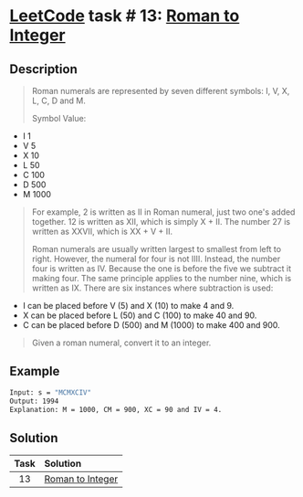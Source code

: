 # [LeetCode][leetcode] task # 13: [Roman to Integer][task]

Description
-----------

> Roman numerals are represented by seven different symbols: I, V, X, L, C, D and M.
>
> Symbol Value:
* I          1
* V          5
* X         10
* L         50
* C        100
* D        500
* M       1000
>
> For example, 2 is written as II in Roman numeral, just two one's added together.
> 12 is written as XII, which is simply X + II.
> The number 27 is written as XXVII, which is XX + V + II.
>
> Roman numerals are usually written largest to smallest
> from left to right. However, the numeral for four is not IIII.
> Instead, the number four is written as IV.
> Because the one is before the five we subtract it making four.
> The same principle applies to the number nine, which is written as IX.
> There are six instances where subtraction is used:
>
* I can be placed before V (5) and X (10) to make 4 and 9.
* X can be placed before L (50) and C (100) to make 40 and 90.
* C can be placed before D (500) and M (1000) to make 400 and 900.
>
> Given a roman numeral, convert it to an integer.

Example
-------

```sh
Input: s = "MCMXCIV"
Output: 1994
Explanation: M = 1000, CM = 900, XC = 90 and IV = 4.
```

Solution
--------

| Task | Solution                     |
|:----:|:-----------------------------|
|  13  | [Roman to Integer][solution] |


[leetcode]: <http://leetcode.com/>
[task]: <https://leetcode.com/problems/roman-to-integer/>
[solution]: <https://github.com/wellaxis/witalis-jkit/blob/main/module/tasks/src/main/java/com/witalis/jkit/tasks/core/task/leetcode/h1/p13/option/Practice.java>
